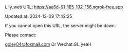 Lily_web URL: https://ae6d-61-165-102-156.ngrok-free.app

Updated at: 2024-12-09 17:42:25

If you cannot open this URL, the server might be down.

Please contact: 

goley04@foxmail.com Or Wechat:GL_yeaH